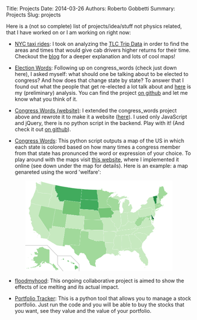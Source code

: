 Title: Projects
Date: 2014-03-26
Authors: Roberto Gobbetti
Summary: Projects
Slug: projects

Here is a (not so complete) list of projects/idea/stuff not physics related, that I have worked on or I am working on right now:

* [NYC taxi rides](http://gobboph.github.io/blog/taxi_rides/): I took on analyzing the [TLC Trip Data](http://www.nyc.gov/html/tlc/html/about/trip_record_data.shtml) in order to find the areas and times that would give cab drivers higher returns for their time. Checkout the [blog](http://gobboph.github.io/blog/taxi_rides/) for a deeper explanation and lots of cool maps!

* [Election Words](http://gobboph.github.io/election_words/):  Following up on congress_words (check just down here), I asked myself: what should one be talking about to be elected to congress? And how does that change state by state? To answer that I found out what the people that get re-elected a lot talk about and [here](http://gobboph.github.io/election_words/) is my (preliminary) analysis. You can find the project [on github](https://github.com/gobboph/election_words) and let me know what you think of it.

* [Congress Words (website)](http://gobboph.github.io/congress_words/): I extended the congress_words project above and rewrote it to make it a website ([here](http://gobboph.github.io/congress_words/)). I used only JavaScript and jQuery, there is no python script in the backend. Play with it! (And check it out [on github](https://github.com/gobboph/congress_words/tree/gh-pages)).

* [Congress Words](https://github.com/gobboph/congress_words): This python script outputs a map of the US in which each state is colored based on how many times a congress member from that state has pronunced the word or expression of your choice. To play around with the maps visit [this website](http://gobboph.github.io/congress_words/), where I implemented it online (see down under the map for details). Here is an example: a map genareted using the word 'welfare':

<center><img src="../images/welfare.png" alt="welfare map" style="width: 400px;"/></center>
<!--![alt text](../images/welfare.png "welfare map" )-->
<!--{% img img-thumbnail float-left /images/welfare.png 450 %}-->

* [floodmyhood](http://gobboph.github.io/floodmyhood/): This ongoing collaborative project is aimed to show the effects of ice melting and its actual impact.

* [Portfolio Tracker](http://gobboph.github.io/Portfolio_Tracker/): This is a python tool that allows you to manage a stock portfolio. Just run the code and you will be able to buy the stocks that you want, see they value and the value of your portfolio.

